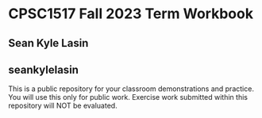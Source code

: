 # CPSC1517 Fall 2023 Term Workbook

## Sean Kyle Lasin

## seankylelasin

This is a public repository for your classroom demonstrations and practice. You will use this only for public work. Exercise work submitted within this repository will NOT be evaluated.
